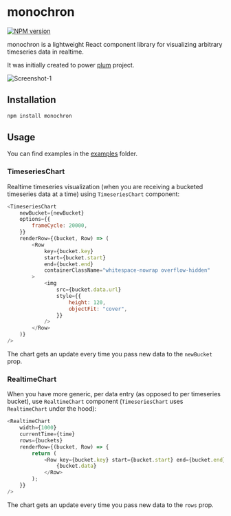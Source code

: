 # monochron

[![NPM version](https://badge.fury.io/js/esta.svg)](http://badge.fury.io/js/esta)

monochron is a lightweight React component library for visualizing arbitrary timeseries data in realtime.

It was initially created to power [plum](https://github.com/sanggonlee/plum) project.

![Screenshot-1](/screenshots/2.gif?raw=true)

## Installation

```sh
npm install monochron
```

## Usage

You can find examples in the [examples](https://github.com/sanggonlee/monochron/examples) folder.

### TimeseriesChart

Realtime timeseries visualization (when you are receiving a bucketed timeseries data at a time) using `TimeseriesChart` component:

```js
<TimeseriesChart
    newBucket={newBucket}
    options={{
        frameCycle: 20000,
    }}
    renderRow={(bucket, Row) => (
        <Row
            key={bucket.key}
            start={bucket.start}
            end={bucket.end}
            containerClassName="whitespace-nowrap overflow-hidden"
        >
            <img
                src={bucket.data.url}
                style={{
                    height: 120,
                    objectFit: "cover",
                }}
            />
        </Row>
    )}
/>
```
The chart gets an update every time you pass new data to the `newBucket` prop.

### RealtimeChart

When you have more generic, per data entry (as opposed to per timeseries bucket), use `RealtimeChart` component (`TimeseriesChart` uses `RealtimeChart` under the hood):

```js
<RealtimeChart
    width={1000}
    currentTime={time}
    rows={buckets}
    renderRow={(bucket, Row) => {
        return (
            <Row key={bucket.key} start={bucket.start} end={bucket.end}>
                {bucket.data}
            </Row>
        );
    }}
/>
```
The chart gets an update every time you pass new data to the `rows` prop.